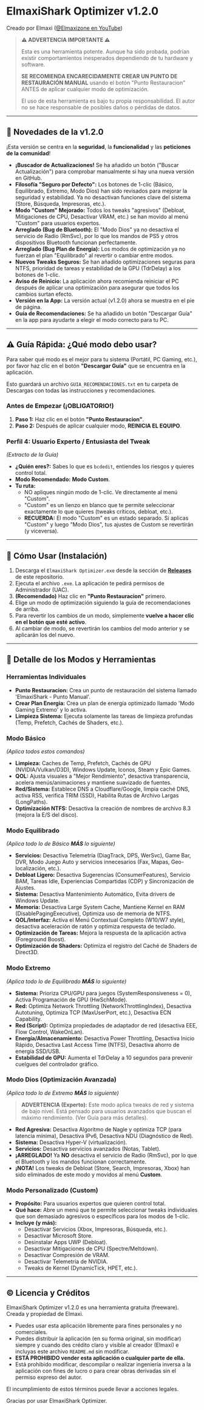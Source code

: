 # ElmaxiShark Optimizer v1.2.0

Creado por Elmaxi ([@Elmaxizone en YouTube](https://www.youtube.com/@Elmaxizone))

> **⚠️ ADVERTENCIA IMPORTANTE ⚠️**
>
> Esta es una herramienta potente. Aunque ha sido probada, podrían existir comportamientos inesperados dependiendo de tu hardware y software.
>
> **SE RECOMIENDA ENCARECIDAMENTE CREAR UN PUNTO DE RESTAURACIÓN MANUAL** usando el botón "Punto Restauracion" ANTES de aplicar cualquier modo de optimización.
>
> El uso de esta herramienta es bajo tu propia responsabilidad. El autor no se hace responsable de posibles daños o pérdidas de datos.

---

## 🚀 Novedades de la v1.2.0

¡Esta versión se centra en la **seguridad**, la **funcionalidad** y las **peticiones de la comunidad**!

* **¡Buscador de Actualizaciones!** Se ha añadido un botón ("Buscar Actualización") para comprobar manualmente si hay una nueva versión en GitHub.
* **Filosofía "Seguro por Defecto":** Los botones de 1-clic (Básico, Equilibrado, Extremo, Modo Dios) han sido revisados para mejorar la seguridad y estabilidad. Ya no desactivan funciones clave del sistema (Store, Búsqueda, Impresoras, etc.).
* **Modo "Custom" Mejorado:** Todos los tweaks "agresivos" (Debloat, Mitigaciones de CPU, Desactivar VRAM, etc.) se han movido al menú "Custom" para usuarios expertos.
* **Arreglado (Bug de Bluetooth):** El "Modo Dios" ya no desactiva el servicio de Radio (RmSvc), por lo que los mandos de PS5 y otros dispositivos Bluetooth funcionan perfectamente.
* **Arreglado (Bug Plan de Energía):** Los modos de optimización ya no fuerzan el plan "Equilibrado" al revertir o cambiar entre modos.
* **Nuevos Tweaks Seguros:** Se han añadido optimizaciones seguras para NTFS, prioridad de tareas y estabilidad de la GPU (TdrDelay) a los botones de 1-clic.
* **Aviso de Reinicio:** La aplicación ahora recomienda reiniciar el PC después de aplicar una optimización para asegurar que todos los cambios surtan efecto.
* **Versión en la App:** La versión actual (v1.2.0) ahora se muestra en el pie de página.
* **Guía de Recomendaciones:** Se ha añadido un botón "Descargar Guía" en la app para ayudarte a elegir el modo correcto para tu PC.

---

## ⚠️ Guía Rápida: ¿Qué modo debo usar?

Para saber qué modo es el mejor para tu sistema (Portátil, PC Gaming, etc.), por favor haz clic en el botón **"Descargar Guía"** que se encuentra en la aplicación.

Esto guardará un archivo `GUIA_RECOMENDACIONES.txt` en tu carpeta de Descargas con todas las instrucciones y recomendaciones.

### Antes de Empezar (¡OBLIGATORIO!)

1.  **Paso 1:** Haz clic en el botón **"Punto Restauracion"**.
2.  **Paso 2:** Después de aplicar cualquier modo, **REINICIA EL EQUIPO**.

### Perfil 4: Usuario Experto / Entusiasta del Tweak
*(Extracto de la Guía)*

* **¿Quién eres?:** Sabes lo que es `bcdedit`, entiendes los riesgos y quieres control total.
* **Modo Recomendado:** **Modo Custom**.
* **Tu ruta:**
    * NO apliques ningún modo de 1-clic. Ve directamente al menú "Custom".
    * "Custom" es un lienzo en blanco que te permite seleccionar exactamente lo que quieres (tweaks críticos, debloat, etc.).
    * **RECUERDA:** El modo "Custom" es un estado separado. Si aplicas "Custom" y luego "Modo Dios", tus ajustes de Custom se revertirán (y viceversa).

---

## 🔧 Cómo Usar (Instalación)

1.  Descarga el `ElmaxiShark Optimizer.exe` desde la sección de **[Releases](https://github.com/Elmaxiyt/ElmaxiShark-Optimizer/releases)** de este repositorio.
2.  Ejecuta el archivo `.exe`. La aplicación te pedirá permisos de Administrador (UAC).
3.  **(Recomendado)** Haz clic en **"Punto Restauracion"** primero.
4.  Elige un modo de optimización siguiendo la guía de recomendaciones de arriba.
5.  Para revertir los cambios de un modo, simplemente **vuelve a hacer clic en el botón que esté activo**.
6.  Al cambiar de modo, se revertirán los cambios del modo anterior y se aplicarán los del nuevo.

---

## 📂 Detalle de los Modos y Herramientas

### Herramientas Individuales

* **Punto Restauracion:** Crea un punto de restauración del sistema llamado 'ElmaxiShark - Punto Manual'.
* **Crear Plan Energia:** Crea un plan de energía optimizado llamado 'Modo Gaming Extremo' y lo activa.
* **Limpieza Sistema:** Ejecuta solamente las tareas de limpieza profundas (Temp, Prefetch, Cachés de Shaders, etc.).

### Modo Básico
*(Aplica todos estos comandos)*

* **Limpieza:** Caches de Temp, Prefetch, Cachés de GPU (NVIDIA/Vulkan/D3D), Windows Update, Iconos, Steam y Epic Games.
* **QOL:** Ajusta visuales a "Mejor Rendimiento", desactiva transparencia, acelera menús/animaciones y mantiene suavizado de fuentes.
* **Red/Sistema:** Establece DNS a Cloudflare/Google, limpia caché DNS, activa RSS, verifica TRIM (SSD), Habilita Rutas de Archivo Largas (LongPaths).
* **Optimización NTFS:** Desactiva la creación de nombres de archivo 8.3 (mejora la E/S del disco).

### Modo Equilibrado
*(Aplica todo lo de Básico **MÁS** lo siguiente)*

* **Servicios:** Desactiva Telemetría (DiagTrack, DPS, WerSvc), Game Bar, DVR, Modo Juego Auto y servicios innecesarios (Fax, Mapas, Geo-localización, etc.).
* **Debloat Ligero:** Desactiva Sugerencias (ConsumerFeatures), Servicio BAM, Tareas Idle, Experiencias Compartidas (CDP) y Sincronización de Ajustes.
* **Sistema:** Desactiva Mantenimiento Automático, Evita drivers de Windows Update.
* **Memoria:** Desactiva Large System Cache, Mantiene Kernel en RAM (DisablePagingExecutive), Optimiza uso de memoria de NTFS.
* **QOL/Interfaz:** Activa el Menú Contextual Completo (W10/W7 style), desactiva aceleración de ratón y optimiza respuesta de teclado.
* **Optimización de Tareas:** Mejora la respuesta de la aplicación activa (Foreground Boost).
* **Optimización de Shaders:** Optimiza el registro del Caché de Shaders de Direct3D.

### Modo Extremo
*(Aplica todo lo de Equilibrado **MÁS** lo siguiente)*

* **Sistema:** Prioriza CPU/GPU para juegos (SystemResponsiveness = 0), Activa Programación de GPU (HwSchMode).
* **Red:** Optimiza Network Throttling (NetworkThrottlingIndex), Desactiva Autotuning, Optimiza TCP (MaxUserPort, etc.), Desactiva ECN Capability.
* **Red (Script):** Optimiza propiedades de adaptador de red (desactiva EEE, Flow Control, WakeOnLan).
* **Energía/Almacenamiento:** Desactiva Power Throttling, Desactiva Inicio Rápido, Desactiva Last Access Time (NTFS), Desactiva ahorro de energía SSD/USB.
* **Estabilidad de GPU:** Aumenta el TdrDelay a 10 segundos para prevenir cuelgues del controlador gráfico.

### Modo Dios (Optimización Avanzada)
*(Aplica todo lo de Extremo **MÁS** lo siguiente)*

> **ADVERTENCIA (Experto):** Este modo aplica tweaks de red y sistema de bajo nivel. Está pensado para usuarios avanzados que buscan el máximo rendimiento. (Ver Guía para más detalles).

* **Red Agresiva:** Desactiva Algoritmo de Nagle y optimiza TCP (para latencia mínima), Desactiva IPv6, Desactiva NDU (Diagnóstico de Red).
* **Sistema:** Desactiva Hyper-V (virtualización).
* **Servicios:** Desactiva servicios avanzados (Notas, Tablet).
* **¡ARREGLADO!** Ya **NO** desactiva el servicio de Radio (RmSvc), por lo que el Bluetooth y los mandos funcionan correctamente.
* **¡NOTA!** Los tweaks de Debloat (Store, Search, Impresoras, Xbox) han sido eliminados de este modo y movidos al menú **Custom**.

### Modo Personalizado (Custom)

* **Propósito:** Para usuarios expertos que quieren control total.
* **Qué hace:** Abre un menú que te permite seleccionar tweaks individuales que son demasiado agresivos o específicos para los modos de 1-clic.
* **Incluye (y más):**
    * Desactivar Servicios (Xbox, Impresoras, Búsqueda, etc.).
    * Desactivar Microsoft Store.
    * Desinstalar Apps UWP (Debloat).
    * Desactivar Mitigaciones de CPU (Spectre/Meltdown).
    * Desactivar Compresión de VRAM.
    * Desactivar Telemetría de NVIDIA.
    * Tweaks de Kernel (DynamicTick, HPET, etc.).

---

## ©️ Licencia y Créditos

ElmaxiShark Optimizer v1.2.0 es una herramienta gratuita (freeware). Creada y propiedad de Elmaxi.

* Puedes usar esta aplicación libremente para fines personales y no comerciales.
* Puedes distribuir la aplicación (en su forma original, sin modificar) siempre y cuando des crédito claro y visible al creador (Elmaxi) e incluyas este archivo `README.md` sin modificar.
* **ESTÁ PROHIBIDO vender esta aplicación o cualquier parte de ella.**
* Está prohibido modificar, descompilar o realizar ingeniería inversa a la aplicación con fines de lucro o para crear obras derivadas sin el permiso expreso del autor.

El incumplimiento de estos términos puede llevar a acciones legales.

Gracias por usar ElmaxiShark Optimizer.
